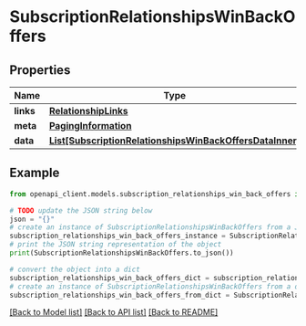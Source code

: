 # SubscriptionRelationshipsWinBackOffers


## Properties

Name | Type | Description | Notes
------------ | ------------- | ------------- | -------------
**links** | [**RelationshipLinks**](RelationshipLinks.md) |  | [optional] 
**meta** | [**PagingInformation**](PagingInformation.md) |  | [optional] 
**data** | [**List[SubscriptionRelationshipsWinBackOffersDataInner]**](SubscriptionRelationshipsWinBackOffersDataInner.md) |  | [optional] 

## Example

```python
from openapi_client.models.subscription_relationships_win_back_offers import SubscriptionRelationshipsWinBackOffers

# TODO update the JSON string below
json = "{}"
# create an instance of SubscriptionRelationshipsWinBackOffers from a JSON string
subscription_relationships_win_back_offers_instance = SubscriptionRelationshipsWinBackOffers.from_json(json)
# print the JSON string representation of the object
print(SubscriptionRelationshipsWinBackOffers.to_json())

# convert the object into a dict
subscription_relationships_win_back_offers_dict = subscription_relationships_win_back_offers_instance.to_dict()
# create an instance of SubscriptionRelationshipsWinBackOffers from a dict
subscription_relationships_win_back_offers_from_dict = SubscriptionRelationshipsWinBackOffers.from_dict(subscription_relationships_win_back_offers_dict)
```
[[Back to Model list]](../README.md#documentation-for-models) [[Back to API list]](../README.md#documentation-for-api-endpoints) [[Back to README]](../README.md)


